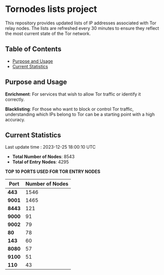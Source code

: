 # Tornodes lists project

This repository provides updated lists of IP addresses associated with Tor relay nodes. The lists are refreshed every 30 minutes to ensure they reflect the most current state of the Tor network.

## Table of Contents

- [Purpose and Usage](#purpose-and-usage)
- [Current Statistics](#current-statistics)


## Purpose and Usage

**Enrichment**: For services that wish to allow Tor traffic or identify it correctly.

**Blacklisting**: For those who want to block or control Tor traffic, understanding which IPs belong to Tor can be a starting point with a high accuracy.

## Current Statistics

Last update time : 2023-12-25 18:00:10 UTC

- **Total Number of Nodes**: 8543
- **Total of Entry Nodes**: 4295

**TOP 10 PORTS USED FOR TOR ENTRY NODES**

| **Port** | **Number of Nodes** |
|------|-----------------|
| **443**   | 1546  |
| **9001**   | 1465  |
| **8443**   | 121  |
| **9000**   | 91  |
| **9002**   | 79  |
| **80**   | 78  |
| **143**   | 60  |
| **8080**   | 57  |
| **9100**   | 51  |
| **110**   | 43  |

